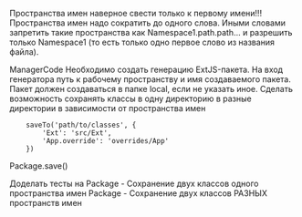 



Пространства имен наверное свести только к первому имени!!!
    Пространства имен надо сократить до одного слова.
    Иными словами запретить такие пространства как Namespace1.path.path... и
    разрешить только Namespace1 (то есть только одно первое слово из названия файла).





ManagerCode
    Необходимо создать генерацию ExtJS-пакета.
        На вход генератора путь к рабочему пространству и имя создаваемого пакета.
        Пакет должен создаваться в папке local, если не указать иное. 
    Сделать возможность сохранять классы
        в одну директорию
        в разные директории в зависимости от пространства имен
        
        saveTo('path/to/classes', {
            'Ext': 'src/Ext',
            'App.override': 'overrides/App'
        })


Package.save()

Доделать тесты на
    Package - Сохранение двух классов одного пространства имен
    Package - Сохранение двух классов РАЗНЫХ пространств имен





